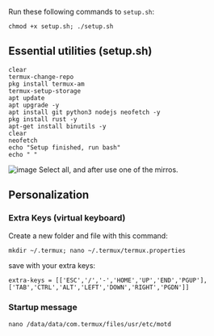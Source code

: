 Run these following commands to `setup.sh`:

```
chmod +x setup.sh; ./setup.sh
```
## Essential utilities (setup.sh)
```
clear
termux-change-repo
pkg install termux-am
termux-setup-storage
apt update
apt upgrade -y
apt install git python3 nodejs neofetch -y
pkg install rust -y
apt-get install binutils -y
clear
neofetch
echo "Setup finished, run bash"
echo " "
```
![image](https://github.com/IK-R-S/Termux-setup/assets/73291742/fada8a70-b63d-44fc-aeaa-442ae893f816)
Select all, and after use one of the mirros.

## Personalization
### Extra Keys (virtual keyboard)
Create a new folder and file with this command:
```
mkdir ~/.termux; nano ~/.termux/termux.properties
```

save with your extra keys:
```
extra-keys = [['ESC','/','-','HOME','UP','END','PGUP'],['TAB','CTRL','ALT','LEFT','DOWN','RIGHT','PGDN']]
```
### Startup message
```
nano /data/data/com.termux/files/usr/etc/motd
```

